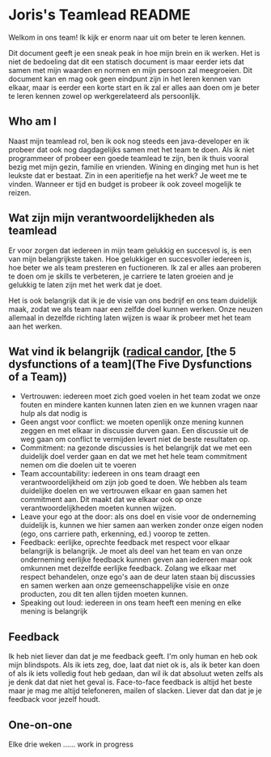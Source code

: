 # Joris's Teamlead README

Welkom in ons team! Ik kijk er enorm naar uit om beter te leren kennen. 

Dit document geeft je een sneak peak in hoe mijn brein en ik werken. Het is niet de bedoeling dat dit een statisch document is maar eerder iets dat samen met mijn waarden en normen en mijn persoon zal meegroeien. Dit document kan en mag ook geen eindpunt zijn in het leren kennen van elkaar, maar is eerder een korte start en ik zal er alles aan doen om je beter te leren kennen zowel op werkgerelateerd als persoonlijk. 


## Who am I

Naast mijn teamlead rol, ben ik ook nog steeds een java-developer en ik probeer dat ook nog dagdagelijks samen met het team te doen.
Als ik niet programmeer of probeer een goede teamlead te zijn, ben ik thuis vooral bezig met mijn gezin, familie en vrienden. Wining en dinging met hun is het leukste dat er bestaat. Zin in een aperitiefje na het werk? Je weet me te vinden. Wanneer er tijd en budget is probeer ik ook zoveel mogelijk te reizen.

## Wat zijn mijn verantwoordelijkheden als teamlead

Er voor zorgen dat iedereen in mijn team gelukkig en succesvol is, is een van mijn belangrijkste taken. Hoe gelukkiger en succesvoller iedereen is, hoe beter we als team presteren en fuctioneren. Ik zal er alles aan proberen te doen om je skills te verbeteren, je carriere te laten groeien and je gelukkig te laten zijn met het werk dat je doet.

Het is ook belangrijk dat ik je de visie van ons bedrijf en ons team duidelijk maak, zodat we als team naar een zelfde doel kunnen werken. Onze neuzen allemaal in dezelfde richting laten wijzen is waar ik probeer met het team aan het werken. 

## Wat vind ik belangrijk ([radical candor](https://www.radicalcandor.com/), [the 5 dysfunctions of a team](The Five Dysfunctions of a Team))

- Vertrouwen: iedereen moet zich goed voelen in het team zodat we onze fouten en mindere kanten kunnen laten zien en we kunnen vragen naar hulp als dat nodig is
- Geen angst voor conflict: we moeten openlijk onze mening kunnen zeggen en met elkaar in discussie durven gaan. Een discussie uit de weg gaan om conflict te vermijden levert niet de beste resultaten op.
- Commitment: na gezonde discussies is het belangrijk dat we met een duidelijk doel verder gaan en dat we met het hele team commitment nemen om die doelen uit te voeren
- Team accountability: iedereen in ons team draagt een verantwoordelijkheid om zijn job goed te doen. We hebben als team duidelijke doelen en we vertrouwen elkaar en gaan samen het commitment aan. Dit maakt dat we elkaar ook op onze verantwoordelijkheden moeten kunnen wijzen.
- Leave your ego at the door:  als ons doel en visie voor de onderneming duidelijk is, kunnen we hier samen aan werken zonder onze eigen noden (ego, ons carriere path, erkenning, ed.)  voorop te zetten.
- Feedback: eerlijke, oprechte feedback met respect voor elkaar belangrijk is belangrijk. Je moet als deel van het team en van onze onderneming eerlijke feedback kunnen geven aan iedereen maar ook omkunnen met dezelfde eerlijke feedback. Zolang we elkaar met respect behandelen, onze ego's aan de deur laten staan bij discussies en samen werken aan onze gemeenschappelijke visie en onze producten, zou dit ten allen tijden moeten kunnen.
- Speaking out loud: iedereen in ons team heeft een mening en elke mening is belangrijk

## Feedback

Ik heb niet liever dan dat je me feedback geeft. I'm only human en heb ook mijn blindspots. Als ik iets zeg, doe, laat dat niet ok is, als ik beter kan doen of als ik iets volledig fout heb gedaan, dan wil ik dat absoluut weten zelfs als je denk dat dat niet het geval is. 
Face-to-face feedback is altijd het beste maar je mag me altijd telefoneren, mailen of slacken. Liever dat dan dat je je feedback voor jezelf houdt.


## One-on-one

Elke drie weken 
...... work in progress



